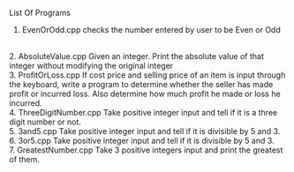List Of Programs
<br>
1. EvenOrOdd.cpp checks the number entered by user to be Even or Odd
<br>
2. AbsoluteValue.cpp Given an integer. Print the absolute
value of that integer without modifying the original integer
<br>
3. ProfitOrLoss.cpp If cost price and selling price of an item is
input through the keyboard, write a program to
determine whether the seller has made profit or
incurred loss. Also determine how much profit he
made or loss he incurred.
<br>
4. ThreeDigitNumber.cpp Take positive integer input and tell if it
is a three digit number or not.
<br>
5. 3and5.cpp Take positive integer input and tell if it
is divisible by 5 and 3.
<br>
6. 3or5.cpp Take positive integer input and tell if it
is divisible by 5 and 3.
<br>
7. GreatestNumber.cpp Take 3 positive integers input and print
the greatest of them.
<br>
